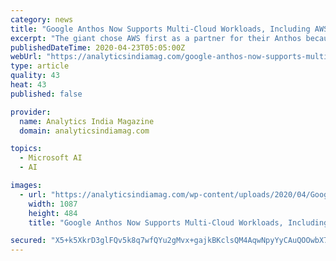 ```yaml
---
category: news
title: "Google Anthos Now Supports Multi-Cloud Workloads, Including AWS & Microsoft Azure In Preview"
excerpt: "The giant chose AWS first as a partner for their Anthos because of its demand among the customers; also Azure is in preview. The blog further stated a few names of the customers for Anthos multi-cloud support — KeyBank, which was a design partner, and Plaid, an analytics company. Also Read AWS Takes Machine Learning Global, Makes It More ..."
publishedDateTime: 2020-04-23T05:05:00Z
webUrl: "https://analyticsindiamag.com/google-anthos-now-supports-multi-cloud-workloads-including-aws-microsoft-azure-in-preview/"
type: article
quality: 43
heat: 43
published: false

provider:
  name: Analytics India Magazine
  domain: analyticsindiamag.com

topics:
  - Microsoft AI
  - AI

images:
  - url: "https://analyticsindiamag.com/wp-content/uploads/2020/04/Google-Anthos-Now-Supports-Multi-Cloud-Workloads-Including-AWS-Microsoft-Azure-In-Preview.png"
    width: 1087
    height: 484
    title: "Google Anthos Now Supports Multi-Cloud Workloads, Including AWS & Microsoft Azure In Preview"

secured: "X5+k5XkrD3glFQv5k8q7wfQYu2gMvx+gajkBKclsQM4AqwNpyYyCAuQOOwbX7BzQpZDKRwZ8R26qUKTHmMuRizIdncCgthrSVe89YhhzTNyEmvlGSBA1nStpud7rgwZ3hp6qPGSbsJcsH3nl3/KFoyAbJUmNxdV6khaQUJcOLKNzgYQKjkkHnRfUKGnpq2Y1zzb+0+TyNUShgxyj9UUTxyGYY0ED/dC+YVAgEdtw6SjfD+GR6tvOPRCMgJJ7Q10frpV9Z0ZhP0Urn5Nw3yJZnUb22pE5MwDQOqZLzWvDY1S3+ySJYBh1FwWBxVzUCFI+;suoCf7H3YoSBFMKNhYOIvg=="
---
```


